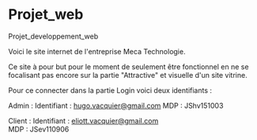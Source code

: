 # Projet_web
Projet_developpement_web

Voici le site internet de l'entreprise Meca Technologie.

Ce site à pour but pour le moment de seulement être fonctionnel en ne se focalisant pas encore sur la partie "Attractive" et visuelle d'un site vitrine.

Pour ce connecter dans la partie Login voici deux identifiants :

Admin : 
Identifiant : hugo.vacquier@gmail.com 
MDP : JShv151003

Client :
Identifiant : eliott.vacquier@gmail.com  
MDP : JSev110906
